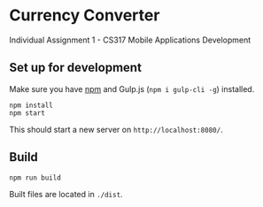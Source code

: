 # Currency Converter
Individual Assignment 1 - CS317 Mobile Applications Development

## Set up for development
Make sure you have [npm](https://www.npmjs.com/) and Gulp.js (`npm i gulp-cli -g`) installed.
```
npm install
npm start
```
This should start a new server on `http://localhost:8080/`.

## Build
```
npm run build
```
Built files are located in `./dist`.
